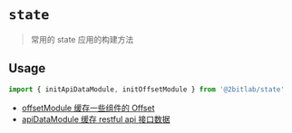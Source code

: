 # `state`

> 常用的 state 应用的构建方法

## Usage

```js
import { initApiDataModule, initOffsetModule } from '@2bitlab/state'
```

- [offsetModule 缓存一些组件的 Offset](./src/offsetModule/README.md)
- [apiDataModule 缓存 restful api 接口数据](./src/offsetModule/README.md)
